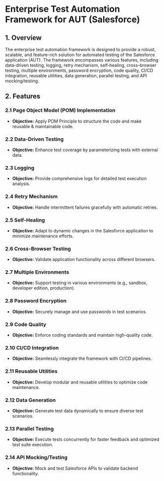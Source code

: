 # Enterprise Test Automation Framework for AUT (Salesforce)

## 1. Overview

The enterprise test automation framework is designed to provide a robust, scalable, and feature-rich solution for automated testing of the Salesforce application (AUT). The framework encompasses various features, including data-driven testing, logging, retry mechanism, self-healing, cross-browser testing, multiple environments, password encryption, code quality, CI/CD integration, reusable utilities, data generation, parallel testing, and API mocking/testing.

## 2. Features

### 2.1 Page Object Model (POM) Implementation

- **Objective:** Apply POM Principle to structure the code and make reusable & maintainable code.

### 2.2 Data-Driven Testing

- **Objective:** Enhance test coverage by parameterizing tests with external data.

### 2.3 Logging

- **Objective:** Provide comprehensive logs for detailed test execution analysis.

### 2.4 Retry Mechanism

- **Objective:** Handle intermittent failures gracefully with automatic retries.

### 2.5 Self-Healing

- **Objective:** Adapt to dynamic changes in the Salesforce application to minimize maintenance efforts.

### 2.6 Cross-Browser Testing

- **Objective:** Validate application functionality across different browsers.

### 2.7 Multiple Environments

- **Objective:** Support testing in various environments (e.g., sandbox, developer edition, production).

### 2.8 Password Encryption

- **Objective:** Securely manage and use passwords in test scenarios.

### 2.9 Code Quality

- **Objective:** Enforce coding standards and maintain high-quality code.

### 2.10 CI/CD Integration

- **Objective:** Seamlessly integrate the framework with CI/CD pipelines.

### 2.11 Reusable Utilities

- **Objective:** Develop modular and reusable utilities to optimize code maintenance.

### 2.12 Data Generation

- **Objective:** Generate test data dynamically to ensure diverse test scenarios.

### 2.13 Parallel Testing

- **Objective:** Execute tests concurrently for faster feedback and optimized test suite execution.

### 2.14 API Mocking/Testing

- **Objective:** Mock and test Salesforce APIs to validate backend functionality.
